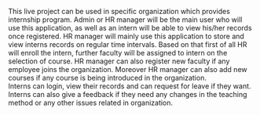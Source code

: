 This live project can be used in specific organization which provides internship program. Admin or HR manager will be the main user who will use this application, as well as an intern will be able to view his/her records once registered. HR manager will mainly use this application to store and view interns records on regular time intervals. Based on that first of all HR will enroll the intern, further faculty will be assigned to intern on the selection of course. HR manager can also register new faculty if any employee joins the organization. 
Moreover HR manager can also add new courses if any course is being introduced in the organization.  
Interns can login, view their records and can request for leave if they want. 
Interns can also give a feedback if they need any changes in the teaching method or any other issues related in organization. 